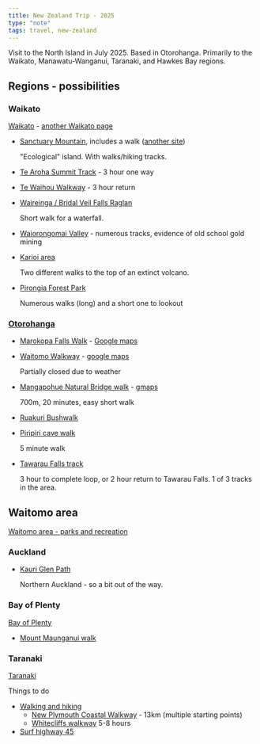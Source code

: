 ```yaml
---
title: New Zealand Trip - 2025
type: "note"
tags: travel, new-zealand
---
```



Visit to the North Island in July 2025. Based in Otorohanga. Primarily to the Waikato, Manawatu-Wanganui, Taranaki, and Hawkes Bay regions.

## Regions - possibilities

### Waikato

[Waikato](https://www.newzealand.com/au/waikato/) - [another Waikato page](https://www.waikatonz.com/things-to-do/outdoor-activities/walking-hiking-trails/)

- [Sanctuary Mountain](https://www.newzealand.com/nz/plan/business/sanctuary-mountain-maungatautari/), includes a walk ([another site](https://www.waikatonz.com/walking-and-hiking-trails/sanctuary-mountain-maungatautari/))

    "Ecological" island. With walks/hiking tracks.
- [Te Aroha Summit Track](https://www.newzealand.com/au/feature/te-aroha-mountain-track/) - 3 hour one way
- [Te Waihou Walkway](https://www.newzealand.com/au/feature/te-waihou-walkway/) - 3 hour return

- [Waireinga / Bridal Veil Falls Raglan](https://www.waikatonz.com/walking-and-hiking-trails/bridal-veil-falls/)

    Short walk for a waterfall.

- [Waiorongomai Valley](https://www.doc.govt.nz/parks-and-recreation/places-to-go/bay-of-plenty/places/kaimai-mamaku-conservation-park/waiorongomai-valley/) - numerous tracks, evidence of old school gold mining

- [Karioi area](https://www.doc.govt.nz/parks-and-recreation/places-to-go/waikato/places/karioi-area/?tab-id=50578)

    Two different walks to the top of an extinct volcano.

- [Pirongia Forest Park](https://www.doc.govt.nz/parks-and-recreation/places-to-go/waikato/places/pirongia-forest-park/?tab-id=50578)

    Numerous walks (long) and a short one to lookout

### [Otorohanga](https://en.wikipedia.org/wiki/%C5%8Ctorohanga)

- [Marokopa Falls Walk](https://www.freewalks.nz/marokopa-falls/) - [Google maps](https://www.google.com/maps/place/Marokopa+Falls/@-38.2616231,174.851703,874m/data=!3m2!1e3!4b1!4m6!3m5!1s0x6d134963fecfc7bb:0x6e893d872e92ece9!8m2!3d-38.2616231!4d174.851703!16s%2Fg%2F11bx1qgy9y?entry=ttu&g_ep=EgoyMDI1MDYwNC4wIKXMDSoASAFQAw%3D%3D)
- [Waitomo Walkway](https://www.doc.govt.nz/parks-and-recreation/places-to-go/waikato/places/waitomo-area/tracks/waitomo-walkway/) - [google maps](https://www.google.com/maps/dir/593+Waitomo+Valley+Road,+Otorohanga+3977,+New+Zealand/Waitomo+Walkway,+Waitomo+Caves,+New+Zealand/@-38.2613457,175.0933456,443m/data=!3m1!1e3!4m14!4m13!1m5!1m1!1s0x6d6cc787f0881da9:0x2eeeca80d718d287!2m2!1d175.1426664!2d-38.2128947!1m5!1m1!1s0x6d6cb7772eb03033:0x6c774fb8ebf35ed0!2m2!1d175.0939459!2d-38.2609664!3e0?entry=ttu&g_ep=EgoyMDI1MDYwNC4wIKXMDSoASAFQAw%3D%3D)

    Partially closed due to weather
- [Mangapohue Natural Bridge walk](https://www.doc.govt.nz/parks-and-recreation/places-to-go/waikato/places/waitomo-area/tracks/mangapohue-natural-bridge-walk/) - [gmaps](https://www.google.com/maps/place/Mangapohue+Natural+Bridge+Walk,+Te+Anga+3988,+New+Zealand/@-38.2602523,174.8979843,874m/data=!3m2!1e3!4b1!4m6!3m5!1s0x6d134b085f3c3b4f:0x2702f9d3e0464c3!8m2!3d-38.2602565!4d174.9005646!16s%2Fg%2F11jgc6qs63?entry=ttu&g_ep=EgoyMDI1MDYwNC4wIKXMDSoASAFQAw%3D%3D)

    700m, 20 minutes, easy short walk

- [Ruakuri Bushwalk](https://www.doc.govt.nz/parks-and-recreation/places-to-go/waikato/places/waitomo-area/tracks/ruakuri-walk/)
- [Piripiri cave walk](https://www.doc.govt.nz/parks-and-recreation/places-to-go/waikato/places/waitomo-area/tracks/piripiri-cave-walk/)

    5 minute walk
- [Tawarau Falls track](https://www.doc.govt.nz/parks-and-recreation/places-to-go/waikato/places/tawarau-conservation-area/tracks/tawarau-tramping-tracks/)

    3 hour to complete loop, or 2 hour return to Tawarau Falls. 1 of 3 tracks in the area.


## Waitomo area
[Waitomo area - parks and recreation](https://www.doc.govt.nz/parks-and-recreation/places-to-go/waikato/places/waitomo-area/)

### Auckland

- [Kauri Glen Path](https://www.aucklandcouncil.govt.nz/parks-recreation/get-outdoors/aklpaths/Pages/path-detail.aspx?ItemId=417)

    Northern Auckland - so a bit out of the way.



### Bay of Plenty

[Bay of Plenty](https://www.newzealand.com/au/bay-of-plenty/)

- [Mount Maunganui walk](https://www.bayofplentynz.com/experiences/outdoor-adventures/tracks-and-trails/tracks-and-trails-in-mount-maunganui/mauao-mount-maunganui-summit-walk/)

### Taranaki

[Taranaki](https://en.wikipedia.org/wiki/Taranaki)

Things to do
- [Walking and hiking](https://www.newzealand.com/au/walking-and-hiking-in-taranaki/)
    - [New Plymouth Coastal Walkway](https://www.newzealand.com/au/feature/new-plymouth-coastal-walkway/) - 13km (multiple starting points)
    - [Whitecliffs walkway](https://www.newzealand.com/au/feature/whitecliffs-walkway/) 5-8 hours
- [Surf highway 45](https://www.newzealand.com/int/feature/surf-highway-45/)





